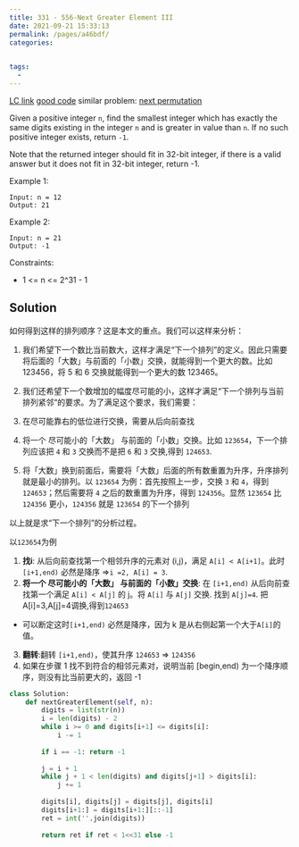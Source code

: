 ```yaml
---
title: 331 - 556-Next Greater Element III
date: 2021-09-21 15:33:13
permalink: /pages/a46bdf/
categories:
  

tags:
  - 
---
```

[LC link](https://leetcode.com/problems/next-greater-element-iii/)
[good code](https://leetcode.com/problems/next-greater-element-iii/discuss/983076/Python-O(m)-solution-explained)
similar problem: [next permutation](https://emmableu.github.io/blog/pages/5ca2bb/)

Given a positive integer `n`, find the smallest integer which has exactly the same digits existing in the integer `n` and is greater in value than `n`. If no such positive integer exists, return `-1`.

Note that the returned integer should fit in 32-bit integer, if there is a valid answer but it does not fit in 32-bit integer, return -1.

 
Example 1:
```
Input: n = 12
Output: 21
```
Example 2:
```
Input: n = 21
Output: -1
```

Constraints:

- 1 <= n <= 2^31 - 1
 
## Solution
如何得到这样的排列顺序？这是本文的重点。我们可以这样来分析：

1. 我们希望下一个数比当前数大，这样才满足“下一个排列”的定义。因此只需要将后面的「大数」与前面的「小数」交换，就能得到一个更大的数。比如 123456，将 5 和 6 交换就能得到一个更大的数 123465。

2. 我们还希望下一个数增加的幅度尽可能的小，这样才满足“下一个排列与当前排列紧邻“的要求。为了满足这个要求，我们需要：
  1. 在尽可能靠右的低位进行交换，需要从后向前查找
  2. 将一个 尽可能小的「大数」 与前面的「小数」交换。比如 `123654`，下一个排列应该把 `4` 和 `3` 交换而不是把 `6` 和 `3` 交换,得到 `124653`.
  3. 将「大数」换到前面后，需要将「大数」后面的所有数重置为升序，升序排列就是最小的排列。以 `123654` 为例：首先按照上一步，交换 `3` 和 `4`，得到 `124653`；然后需要将 `4` 之后的数重置为升序，得到 `124356`。显然 `123654` 比 `124356` 更小，`124356` 就是 `123654` 的下一个排列

以上就是求“下一个排列”的分析过程。


以`123654`为例
1. **找i**: 从后向前查找第一个相邻升序的元素对 (i,j)，满足 `A[i] < A[i+1]`。此时 `[i+1,end)` 必然是降序 =>`i =2, A[i] = 3`.
2. **将一个 尽可能小的「大数」 与前面的「小数」交换**: 在 `[i+1,end)` 从后向前查找第一个满足 `A[i] < A[j]` 的 j。将 `A[i]` 与 `A[j]` 交换. 找到 `A[j]=4`. 把A[i]=3,A[j]=4调换,得到`124653`
  - 可以断定这时`[i+1,end)` 必然是降序，因为 k 是从右侧起第一个大于`A[i]`的值。
3. **翻转**:翻转 `[i+1,end)`，使其升序 `124653` => `124356`
4. 如果在步骤 1 找不到符合的相邻元素对，说明当前 [begin,end) 为一个降序顺序，则没有比当前更大的，返回 -1

```python
class Solution:
    def nextGreaterElement(self, n):
        digits = list(str(n))
        i = len(digits) - 2
        while i >= 0 and digits[i+1] <= digits[i]:
            i -= 1
            
        if i == -1: return -1
        
        j = i + 1
        while j + 1 < len(digits) and digits[j+1] > digits[i]:
            j += 1
        
        digits[i], digits[j] = digits[j], digits[i]
        digits[i+1:] = digits[i+1:][::-1]
        ret = int(''.join(digits))
        
        return ret if ret < 1<<31 else -1
```

